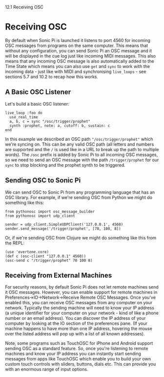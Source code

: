12.1 Receiving OSC

# Receiving OSC

By default when Sonic Pi is launched it listens to port 4560 for
incoming OSC messages from programs on the same computer. This means
that without any configuration, you can send Sonic Pi an OSC message and
it will be displayed in the cue log just like incoming MIDI
messages. This also means that any incoming OSC message is also
automatically added to the Time State which means you can also use `get`
and `sync` to work with the incoming data - just like with MIDI and
synchronising `live_loops` - see sections 5.7 and 10.2 to recap how this
works.

## A Basic OSC Listener

Let's build a basic OSC listener:

```
live_loop :foo do
  use_real_time
  a, b, c = sync "/osc/trigger/prophet"
  synth :prophet, note: a, cutoff: b, sustain: c
end
```

In this example we described an OSC path `"/osc/trigger/prophet"` which
we're syncing on. This can be any valid OSC path (all letters and
numbers are supported and the `/` is used like in a URL to break up the
path to multiple words). The `/osc` prefix is added by Sonic Pi to all
incoming OSC messages, so we need to send an OSC message with the path
`/trigger/prophet` for our `sync` to stop blocking and the prophet synth
to be triggered.


## Sending OSC to Sonic Pi

We can send OSC to Sonic Pi from any programming language that has an
OSC library. For example, if we're sending OSC from Python we might do
something like this:

```
from pythonosc import osc_message_builder
from pythonosc import udp_client

sender = udp_client.SimpleUDPClient('127.0.0.1', 4560)
sender.send_message('/trigger/prophet', [70, 100, 8])
```

Or, if we're sending OSC from Clojure we might do something like this from the REPL:

```
(use 'overtone.core)
(def c (osc-client "127.0.0.1" 4560))
(osc-send c "/trigger/prophet" 70 100 8)
```

## Receiving from External Machines

For security reasons, by default Sonic Pi does not let remote machines
send it OSC messages. However, you can enable support for remote
machines in Preferences->IO->Network->Receive Remote OSC Messages. Once
you've enabled this, you can receive OSC messages from any computer on
your network. Typically the sending machine will need to know your IP
address (a unique identifier for your computer on your network - kind of
like a phone number or an email address). You can discover the IP
address of your computer by looking at the IO section of the preferences
pane. (If your machine happens to have more than one IP address,
hovering the mouse over the listed address will pop up with a list of
all known addresses).

Note, some programs such as TouchOSC for iPhone and Android support
sending OSC as a standard feature. So, once you're listening to remote
machines and know your IP address you can instantly start sending
messages from apps like TouchOSC which enable you to build your own
custom touch controls with sliders, buttons, dials etc. This can provide
you with an enormous range of input options.
